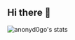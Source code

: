 ## Hi there 👋

<!--
**anonyd0go/anonyd0go** is a ✨ _special_ ✨ repository because its `README.md` (this file) appears on your GitHub profile.

Here are some ideas to get you started:

- 🔭 I’m currently working on ...
- 🌱 I’m currently learning ...
- 👯 I’m looking to collaborate on ...
- 🤔 I’m looking for help with ...
- 💬 Ask me about ...
- 📫 How to reach me: ...
- 😄 Pronouns: ...
- ⚡ Fun fact: ...
-->
![anonyd0go's stats](https://github-readme-stats.vercel.app/api?username=anonyd0go&show_icons=true&theme=radical)
